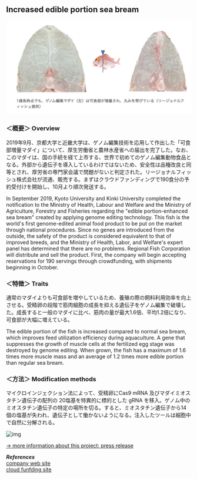 ##  Increased edible portion sea bream<br>

<img alt="img" src="images/1.png"><br>

### ＜概要＞ Overview<br>
2019年9月、京都大学と近畿大学は、ゲノム編集技術を応用して作出した「可食部増量マダイ」について、厚生労働省と農林水産省への届出を完了した。なお、このマダイは、国の手続を経て上市する、世界で初めてのゲノム編集動物食品となる。外部から遺伝子を導入しているわけではないため、安全性は品種改良と同等とされ、厚労省の専門家会議で問題がないと判定された。リージョナルフィッシュ株式会社が流通、販売する。まずはクラウドファンディングで190食分の予約受付けを開始し、10月より順次発送する。<br>

In September 2019, Kyoto University and Kinki University completed the notification to the Ministry of Health, Labour and Welfare and the Ministry of Agriculture, Forestry and Fisheries regarding the "edible portion-enhanced sea bream" created by applying genome editing technology. This fish is the world's first genome-edited animal food product to be put on the market through national procedures. Since no genes are introduced from the outside, the safety of the product is considered equivalent to that of improved breeds, and the Ministry of Health, Labor, and Welfare's expert panel has determined that there are no problems. Regional Fish Corporation will distribute and sell the product. First, the company will begin accepting reservations for 190 servings through crowdfunding, with shipments beginning in October.<br>

### ＜特徴＞ Traits<br>
通常のマダイよりも可食部を増やしているため、養殖の際の飼料利用効率を向上させる。受精卵の段階で筋肉細胞の成長を抑える遺伝子をゲノム編集で破壊した。成長すると一般のマダイに比べ、筋肉の量が最大1.6倍、平均1.2倍になり、可食部が大幅に増えている。<br>

The edible portion of the fish is increased compared to normal sea bream, which improves feed utilization efficiency during aquaculture. A gene that suppresses the growth of muscle cells at the fertilized egg stage was destroyed by genome editing. When grown, the fish has a maximum of 1.6 times more muscle mass and an average of 1.2 times more edible portion than regular sea bream.<br>

### ＜方法＞ Modification methods<br>
マイクロインジェクション法によって、受精卵にCas9 mRNA 及びマダイミオスタチン遺伝子の配列の 20塩基を特異的に標的とした gRNA を移入。ゲノム中のミオスタチン遺伝子の特定の場所を切る。すると、ミオスタチン遺伝子から14個の塩基が失われ、遺伝子として働かないようになる。注入したツールは細胞中で自然に分解される。<br>

<img alt="img" src="images/2.avif"><br>


[→ more information about this project: press release](hhttps://prtimes.jp/main/html/rd/p/000000008.000060432.html)<br>

***References***<br>
[company web site](https://regional.fish/genome/)<br>
[cloud funfding site](https://camp-fire.jp/projects/view/400934)
